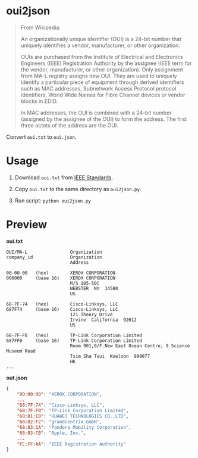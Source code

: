 # oui2json

> From Wikipedia:
> 
> An organizationally unique identifier (OUI) is a 24-bit number that uniquely identifies a vendor, manufacturer, or other organization.
> 
> OUIs are purchased from the Institute of Electrical and Electronics Engineers (IEEE) Registration Authority by the assignee (IEEE term for the vendor, manufacturer, or other organization). Only assignment from MA-L registry assigns new OUI. They are used to uniquely identify a particular piece of equipment through derived identifiers such as MAC addresses, Subnetwork Access Protocol protocol identifiers, World Wide Names for Fibre Channel devices or vendor blocks in EDID.
> 
> In MAC addresses, the OUI is combined with a 24-bit number (assigned by the assignee of the OUI) to form the address. The first three octets of the address are the OUI.

Convert `oui.txt` to `oui.json`.

# Usage

1. Download `oui.txt` from [IEEE Standards](https://standards-oui.ieee.org/oui/oui.txt).

2. Copy `oui.txt` to the same directory as `oui2json.py`.

3. Run script: `python oui2json.py`


# Preview

**oui.txt**

```
OUI/MA-L                Organization                                 
company_id              Organization                                 
                        Address                                      

00-00-00   (hex)		XEROX CORPORATION
000000     (base 16)	XEROX CORPORATION
				        M/S 105-50C
				        WEBSTER  NY  14580
				        US

68-7F-74   (hex)		Cisco-Linksys, LLC
687F74     (base 16)	Cisco-Linksys, LLC
				        121 Theory Drive
				        Irvine  California  92612
				        US

68-7F-F0   (hex)		TP-Link Corporation Limited
687FF0     (base 16)	TP-Link Corporation Limited
				        Room 901,9/F.New East Ocean Centre, 9 Science Museum Road
				        Tsim Sha Tsui  Kowloon  999077
				        HK
...
```

**out.json**
```json
{
    "00:00:00": "XEROX CORPORATION",
    ...
    "68:7F:74": "Cisco-Linksys, LLC",
    "68:7F:F0": "TP-Link Corporation Limited",
    "68:81:E0": "HUAWEI TECHNOLOGIES CO.,LTD",
    "68:82:F2": "grandcentrix GmbH",
    "68:83:1A": "Pandora Mobility Corporation",
    "68:83:CB": "Apple, Inc.",
    ...
    "FC:FF:AA": "IEEE Registration Authority"
}
```